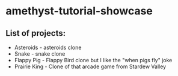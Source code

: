 # amethyst-tutorial-showcase

## List of projects:
* Asteroids - asteroids clone
* Snake - snake clone
* Flappy Pig - Flappy Bird clone but I like the "when pigs fly" joke
* Prairie King - Clone of that arcade game from Stardew Valley
